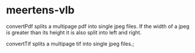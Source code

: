 # meertens-vlb
convertPdf splits a multipage pdf into single jpeg files. If the width of a jpeg is greater than its height it is also split into left and right.

convertTif splits a multipage tif into single jpeg files.;
